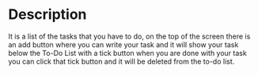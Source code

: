 # Description

It is a list of the tasks that you have to do, on the top of the screen there is an add button where you can write your task and it will show your task below the To-Do List with a tick button when you are done with your task you can click that tick button and it will be deleted from the to-do list.
